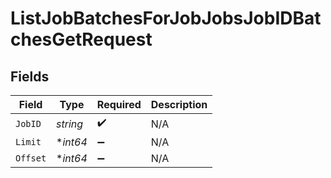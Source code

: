 # ListJobBatchesForJobJobsJobIDBatchesGetRequest


## Fields

| Field              | Type               | Required           | Description        |
| ------------------ | ------------------ | ------------------ | ------------------ |
| `JobID`            | *string*           | :heavy_check_mark: | N/A                |
| `Limit`            | **int64*           | :heavy_minus_sign: | N/A                |
| `Offset`           | **int64*           | :heavy_minus_sign: | N/A                |